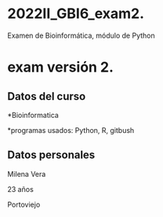 # 2022II_GBI6_exam2.
Examen de Bioinformática, módulo de Python
# exam versión 2.

## Datos del curso

*Bioinformatica

*programas usados: Python, R, gitbush

## Datos personales

Milena Vera

23 años

Portoviejo

